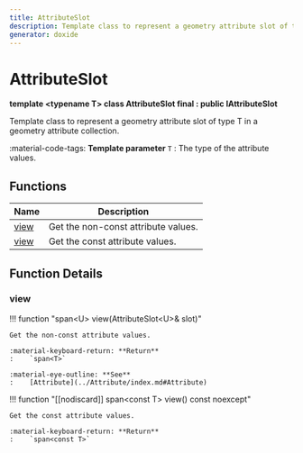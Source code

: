 ```yaml
---
title: AttributeSlot
description: Template class to represent a geometry attribute slot of type T in a geometry attribute collection.
generator: doxide
---
```



# AttributeSlot

**template &lt;typename T&gt; class AttributeSlot final : public IAttributeSlot**



Template class to represent a geometry attribute slot of type T in a geometry attribute collection.

:material-code-tags: **Template parameter** `T`
:    The type of the attribute values.
    


## Functions

| Name | Description |
| ---- | ----------- |
| [view](#view) | Get the non-const attribute values. |
| [view](#view) | Get the const attribute values. |

## Function Details

### view<a name="view"></a>
!!! function "span&lt;U&gt; view(AttributeSlot&lt;U&gt;&amp; slot)"

    
    
    Get the non-const attribute values.
    
    :material-keyboard-return: **Return**
    :    `span<T>`
    
    :material-eye-outline: **See**
    :    [Attribute](../Attribute/index.md#Attribute)
    
    

!!! function "[[nodiscard]] span&lt;const T&gt; view() const noexcept"

    
    
    Get the const attribute values.
    
    :material-keyboard-return: **Return**
    :    `span<const T>`
    
    

